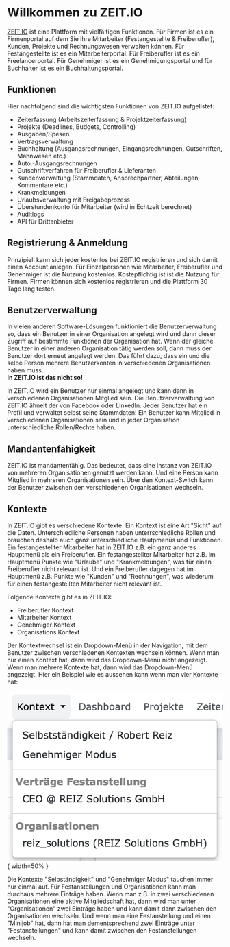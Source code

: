 # Willkommen zu ZEIT.IO

[ZEIT.IO](https://zeit.io) ist eine Plattform mit vielfältigen Funktionen. 
Für Firmen ist es ein Firmenportal auf dem Sie ihre Mitarbeiter (Festangestellte & Freiberufler), Kunden, 
Projekte und Rechnungswesen verwalten können.
Für Festangestellte ist es ein Mitarbeiterportal. Für Freiberufler ist es ein Freelancerportal.
Für Genehmiger ist es ein Genehmigungsportal und für Buchhalter ist es ein Buchhaltungsportal. 


## Funktionen

Hier nachfolgend sind die wichtigsten Funktionen von ZEIT.IO aufgelistet:

* Zeiterfassung (Arbeitszeiterfassung & Projektzeiterfassung)
* Projekte (Deadlines, Budgets, Controlling) 
* Ausgaben/Spesen  
* Vertragsverwaltung
* Buchhaltung (Ausgangsrechnungen, Eingangsrechnungen, Gutschriften, Mahnwesen etc.)
* Auto.-Ausgangsrechnungen
* Gutschriftverfahren für Freiberufler & Lieferanten 
* Kundenverwaltung (Stammdaten, Ansprechpartner, Abteilungen, Kommentare etc.)
* Krankmeldungen
* Urlaubsverwaltung mit Freigabeprozess
* Überstundenkonto für Mitarbeiter (wird in Echtzeit berechnet) 
* Auditlogs 
* API für Drittanbieter

## Registrierung & Anmeldung

Prinzipiell kann sich jeder kostenlos bei ZEIT.IO registrieren und sich damit einen Account anlegen.
Für Einzelpersonen wie Mitarbeiter, Freiberufler und Genehmiger ist die Nutzung kostenlos. Kostepflichtig ist
ist die Nutzung für Firmen. Firmen können sich kostenlos registrieren und die Plattform 30 Tage lang testen.

## Benutzerverwaltung
 
In vielen anderen Software-Lösungen funktioniert die Benutzerverwaltung so, dass ein Benutzer in einer Organisation 
angelegt wird und dann dieser Zugriff auf bestimmte Funktionen der Organisation hat. 
Wenn der gleiche Benutzer in einer anderen Organisation tätig werden soll, dann muss der Benutzer dort 
erneut angelegt werden. Das führt dazu, dass ein und die selbe Person mehrere Benutzerkonten in verschiedenen 
Organisationen haben muss.<br/>
**In ZEIT.IO ist das nicht so!**

In ZEIT.IO wird ein Benutzer nur einmal angelegt und kann dann in verschiedenen Organisationen Mitglied sein. 
Die Benutzerverwaltung von ZEIT.IO ähnelt der von Facebook oder LinkedIn. Jeder Benutzer hat ein Profil und 
verwaltet selbst seine Stammdaten! Ein Benutzer kann Mitglied in verschiedenen Organisationen sein und in jeder
Organisation unterschiedliche Rollen/Rechte haben.

## Mandantenfähigkeit

ZEIT.IO ist mandantenfähig. Das bedeutet, dass eine Instanz von ZEIT.IO von mehreren Organisationen genutzt werden kann.
Und eine Person kann Mitglied in mehreren Organisationen sein. Über den Kontext-Switch kann der Benutzer zwischen
den verschiedenen Organisationen wechseln.

## Kontexte

In ZEIT.IO gibt es verschiedene Kontexte. Ein Kontext ist eine Art "Sicht" auf die Daten. Unterschiedliche 
Personen haben unterrschiedliche Rollen und brauchen deshalb auch ganz unterschiedliche Hautpmenüs und 
Funktionen. Ein festangestellter Mitarbeiter hat in ZEIT.IO z.B. ein ganz anderes Hauptmenü als ein Freiberufler. 
Ein festangestellter Mitarbeiter hat z.B. im Hauptmenü Punkte wie "Urlaube" und "Krankmeldungen", was für 
einen Freiberufler nicht relevant ist. Und ein Freiberufler dagegen hat im Hauptmenü z.B. Punkte wie "Kunden" und 
"Rechnungen", was wiederum für einen festangestellten Mitarbeiter nicht relevant ist. 

Folgende Kontexte gibt es in ZEIT.IO:

* Freiberufler Kontext
* Mitarbeiter Kontext
* Genehmiger Kontext
* Organisations Kontext

Der Kontextwechsel ist ein Dropdown-Menü in der Navigation, mit dem Benutzer zwischen verschiedenen Kontexten 
wechseln können. Wenn man nur einen Kontext hat, dann wird das Dropdown-Menü nicht angezeigt. Wenn man mehrere 
Kontexte hat, dann wird das Dropdown-Menü angezeigt. Hier ein Beispiel wie es aussehen kann wenn man vier Kontexte hat:

![Context Switch](img/context-switch-example.png){ width=50% }

Die Kontexte "Selbständigkeit" und "Genehmiger Modus" tauchen immer nur einmal auf. Für Festanstellungen und 
Organisationen kann man durchaus mehrere Einträge haben. Wenn man z.B. in zwei verschiedenen Organisationen eine 
aktive Mitgliedschaft hat, dann wird man unter "Organisationen" zwei Einträge haben und kann damit dann zwischen den
Organisationen wechseln. Und wenn man eine Festanstellung und einen "Minijob" hat, dann hat man dementsprechend 
zwei Einträge unter "Festanstellungen" und kann damit zwischen den Festanstellungen wechseln.



 
